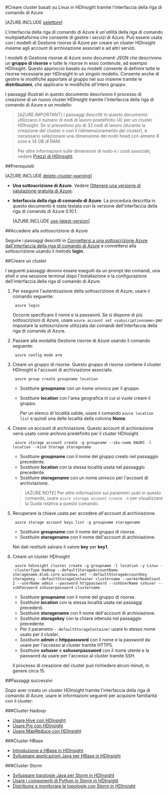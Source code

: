 <properties
   	pageTitle="Creare cluster Hadoop, HBase o Storm in Linux in HDInsight tramite la CLI multipiattaforma di Azure | Microsoft Azure"
   	description="Informazioni su come creare cluster HDInsight basati su Linux tramite l’interfaccia multipiattaforma CLI di Azure, i modelli di gestione risorse di Azure e l'API REST di Azure. È possibile specificare il tipo di cluster (Hadoop, HBase o Storm) o utilizzare gli script per installare i componenti personalizzati."
   	services="hdinsight"
   	documentationCenter=""
   	authors="Blackmist"
   	manager="jhubbard"
   	editor="cgronlun"
	tags="azure-portal"/> 

<tags
   	ms.service="hdinsight"
   	ms.devlang="na"
   	ms.topic="article"
   	ms.tgt_pltfrm="na"
   	ms.workload="big-data"
   	ms.date="09/20/2016"
   	ms.author="larryfr"/> 

#Creare cluster basati su Linux in HDInsight tramite l'interfaccia della riga di comando di Azure

[AZURE.INCLUDE [selettore](../../includes/hdinsight-selector-create-clusters.md)]

L'interfaccia della riga di comando di Azure è un'utilità della riga di comando multipiattaforma che consente di gestire i servizi di Azure. Può essere usata con i modelli di Gestione risorse di Azure per creare un cluster HDInsight insieme agli account di archiviazione associati e ad altri servizi.

I modelli di Gestione risorse di Azure sono documenti JSON che descrivono un __gruppo di risorse__ e tutte le risorse in esso contenute, ad esempio HDInsight. Questo approccio basato su modelli consente di definire tutte le risorse necessarie per HDInsight in un singolo modello. Consente anche di gestire le modifiche apportate al gruppo nel suo insieme tramite le __distribuzioni__, che applicano le modifiche all'intero gruppo.

I passaggi illustrati in questo documento descrivono il processo di creazione di un nuovo cluster HDInsight tramite l'interfaccia della riga di comando di Azure e un modello:

> [AZURE.IMPORTANT] I passaggi descritti in questo documento utilizzano il numero di nodi di lavoro predefinito (4) per un cluster HDInsight. Se si prevedono più di 32 nodi di lavoro (durante la creazione del cluster o con il ridimensionamento del cluster), è necessario selezionare una dimensione del nodo head con almeno 8 core e 14 GB di RAM.
>
> Per altre informazioni sulle dimensioni di nodo e i costi associati, vedere [Prezzi di HDInsight](https://azure.microsoft.com/pricing/details/hdinsight/).

##Prerequisiti

[AZURE.INCLUDE [delete-cluster-warning](../../includes/hdinsight-delete-cluster-warning.md)]

- **Una sottoscrizione di Azure**. Vedere [Ottenere una versione di valutazione gratuita di Azure](https://azure.microsoft.com/documentation/videos/get-azure-free-trial-for-testing-hadoop-in-hdinsight/).
- __Interfaccia della riga di comando di Azure__. La procedura descritta in questo documento è stata testata con la versione dell'interfaccia della riga di comando di Azure 0.10.1.

    [AZURE.INCLUDE [use-latest-version](../../includes/hdinsight-use-latest-cli.md)]

##Accedere alla sottoscrizione di Azure

Seguire i passaggi descritti in [Connettersi a una sottoscrizione Azure dall'interfaccia della riga di comando di Azure](../xplat-cli-connect.md) e connettersi alla sottoscrizione usando il metodo __login__.

##Creare un cluster

I seguenti passaggi devono essere eseguiti da un prompt dei comandi, una shell o una sessione terminal dopo l'installazione e la configurazione dell'interfaccia della riga di comando di Azure.

1. Per eseguire l'autenticazione della sottoscrizione di Azure, usare il comando seguente:

        azure login

    Occorre specificare il nome e la password. Se si dispone di più sottoscrizioni di Azure, usare `azure account set <subscriptionname>` per impostare la sottoscrizione utilizzata dai comandi dell'interfaccia della riga di comando di Azure.

3. Passare alla modalità Gestione risorse di Azure usando il comando seguente:

        azure config mode arm

4. Creare un gruppo di risorse. Questo gruppo di risorse contiene il cluster HDInsight e l'account di archiviazione associato.

        azure group create groupname location
        
    * Sostituire __groupname__ con un nome univoco per il gruppo.
    * Sostituire __location__ con l'area geografica in cui si vuole creare il gruppo.
    
        Per un elenco di località valide, usare il comando `azure location list` e quindi una delle località della colonna __Nome__.

5. Creare un account di archiviazione. Questo account di archiviazione verrà usato come archivio predefinito per il cluster HDInsight.

        azure storage account create -g groupname --sku-name RAGRS -l location --kind Storage storagename
        
     * Sostituire __groupname__ con il nome del gruppo creato nel passaggio precedente.
     * Sostituire __location__ con la stessa località usata nel passaggio precedente.
     * Sostituire __storagename__ con un nome univoco per l'account di archiviazione.
     
     > [AZURE.NOTE] Per altre informazioni sui parametri usati in questo comando, usare `azure storage account create -h` per visualizzare la Guida relativa a questo comando.

5. Recuperare la chiave usata per accedere all'account di archiviazione.

        azure storage account keys list -g groupname storagename
        
    * Sostituire __groupname__ con il nome del gruppo di risorse.
    * Sostituire __storagename__ con il nome dell'account di archiviazione.
    
    Nei dati restituiti salvare il valore __key__ per __key1__.

6. Creare un cluster HDInsight

        azure hdinsight cluster create -g groupname -l location -y Linux --clusterType Hadoop --defaultStorageAccountName storagename.blob.core.windows.net --defaultStorageAccountKey storagekey --defaultStorageContainer clustername --workerNodeCount 2 --userName admin --password httppassword --sshUserName sshuser --sshPassword sshuserpassword clustername

    * Sostituire __groupname__ con il nome del gruppo di risorse.
    * Sostituire __location__ con la stessa località usata nei passaggi precedenti.
    * Sostituire __storagename__ con il nome dell'account di archiviazione.
    * Sostituire __storagekey__ con la chiave ottenuta nel passaggio precedente.
    * Per il parametro `--defaultStorageContainer` usare lo stesso nome usato per il cluster.
    * Sostituire __admin__ e __httppassword__ con il nome e la password da usare per l'accesso al cluster tramite HTTPS.
    * Sostituire __sshuser__ e __sshuserpassword__ con il nome utente e la password da usare per l'accesso al cluster tramite SSH.

    Il processo di creazione del cluster può richiedere alcuni minuti, in genere circa 15.

##Passaggi successivi

Dopo aver creato un cluster HDInsight tramite l'interfaccia della riga di comando di Azure, usare le informazioni seguenti per acquisire familiarità con il cluster:

###Cluster Hadoop

* [Usare Hive con HDInsight](hdinsight-use-hive.md)
* [Usare Pig con HDInsight](hdinsight-use-pig.md)
* [Usare MapReduce con HDInsight](hdinsight-use-mapreduce.md)

###Cluster HBase

* [Introduzione a HBase in HDInsight](hdinsight-hbase-tutorial-get-started-linux.md)
* [Sviluppare applicazioni Java per HBase in HDInsight](hdinsight-hbase-build-java-maven-linux.md)

###Cluster Storm

* [Sviluppare topologie Java per Storm in HDInsight](hdinsight-storm-develop-java-topology.md)
* [Usare i componenti di Python in Storm in HDInsight](hdinsight-storm-develop-python-topology.md)
* [Distribuire e monitorare le topologie con Storm in HDInsight](hdinsight-storm-deploy-monitor-topology-linux.md)

<!---HONumber=AcomDC_0921_2016-->